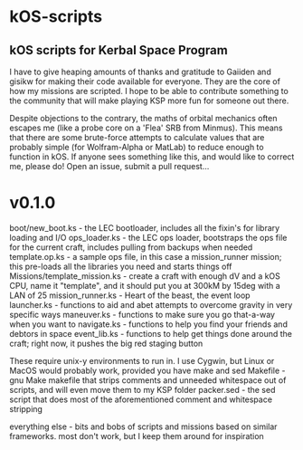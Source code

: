 # kOS-scripts
kOS scripts for Kerbal Space Program
---
I have to give heaping amounts of thanks and gratitude to Gaiiden and gisikw for making their code available for everyone. They are the core of how my missions are scripted. I hope to be able to contribute something to the community that will make playing KSP more fun for someone out there.

Despite objections to the contrary, the maths of orbital mechanics often escapes me (like a probe core on a 'Flea' SRB from Minmus). This means that there are some brute-force attempts to calculate values that are probably simple (for Wolfram-Alpha or MatLab) to reduce enough to function in kOS. If anyone sees something like this, and would like to correct me, please do! Open an issue, submit a pull request...

# v0.1.0
boot/new_boot.ks    - the LEC bootloader, includes all the fixin's for library loading and I/O
ops_loader.ks       - the LEC ops loader, bootstraps the ops file for the current craft, includes pulling from backups when needed
template.op.ks      - a sample ops file, in this case a mission_runner mission; this pre-loads all the libraries you need and starts things off
Missions/template_mission.ks - create a craft with enough dV and a kOS CPU, name it "template", and it should put you at 300kM by 15deg with a LAN of 25
mission_runner.ks   - Heart of the beast, the event loop
launcher.ks         - functions to aid and abet attempts to overcome gravity in very specific ways
maneuver.ks         - functions to make sure you go that-a-way when you want to
navigate.ks         - functions to help you find your friends and debtors in space
event_lib.ks        - functions to help get things done around the craft; right now, it pushes the big red staging button

These require unix-y environments to run in. I use Cygwin, but Linux or MacOS would probably work, provided you have make and sed
Makefile            - gnu Make makefile that strips comments and unneeded whitespace out of scripts, and will even move them to my KSP folder
packer.sed          - the sed script that does most of the aforementioned comment and whitespace stripping

everything else     - bits and bobs of scripts and missions based on similar frameworks. most don't work, but I keep them around for inspiration
